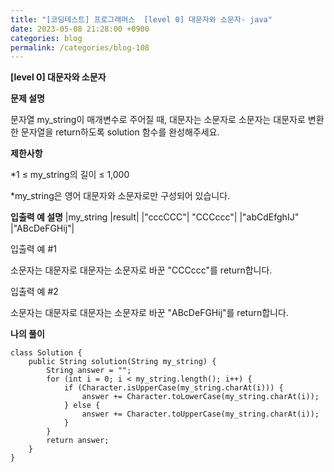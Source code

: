 ```yaml
---
title: "[코딩테스트] 프로그래머스  [level 0] 대문자와 소문자- java"
date: 2023-05-08 21:28:00 +0900
categories: blog
permalink: /categories/blog-108
---
```



**[level 0] 대문자와 소문자**



**문제 설명**

문자열 my_string이 매개변수로 주어질 때, 대문자는 소문자로 소문자는 대문자로 변환한 문자열을 return하도록 solution 함수를 완성해주세요.






**제한사항**

*1 ≤ my_string의 길이 ≤ 1,000

*my_string은 영어 대문자와 소문자로만 구성되어 있습니다.



**입출력 예 설명**
|my_string	|result|
|"cccCCC"|	"CCCccc"|
|"abCdEfghIJ"	|"ABcDeFGHij"|


입출력 예 #1

소문자는 대문자로 대문자는 소문자로 바꾼 "CCCccc"를 return합니다.

입출력 예 #2

소문자는 대문자로 대문자는 소문자로 바꾼 "ABcDeFGHij"를 return합니다.


**나의 풀이**

```
class Solution {
    public String solution(String my_string) {
        String answer = "";
        for (int i = 0; i < my_string.length(); i++) {
            if (Character.isUpperCase(my_string.charAt(i))) {
                answer += Character.toLowerCase(my_string.charAt(i));
            } else {
                answer += Character.toUpperCase(my_string.charAt(i));
            }
        }
        return answer;
    }
}

```


